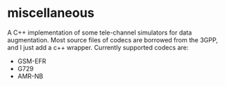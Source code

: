 # miscellaneous

A C++ implementation of some tele-channel simulators for data augmentation. 
Most source files of codecs are borrowed from the 3GPP, and I just add a c++ wrapper.
Currently supported codecs are:
- GSM-EFR
- G729
- AMR-NB
